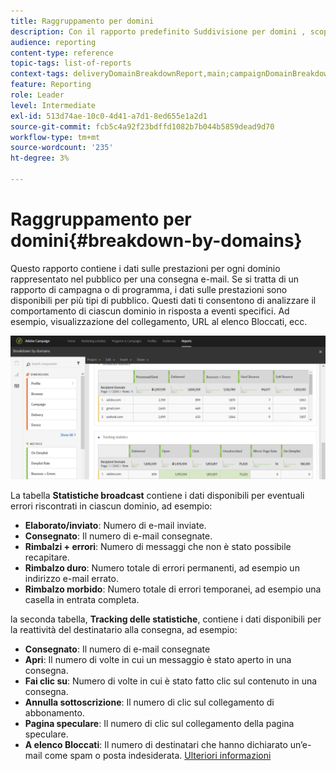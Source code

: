 ```yaml
---
title: Raggruppamento per domini
description: Con il rapporto predefinito Suddivisione per domini , scopri i dati sulle prestazioni delle consegne a seconda del dominio di ciascun cliente.
audience: reporting
content-type: reference
topic-tags: list-of-reports
context-tags: deliveryDomainBreakdownReport,main;campaignDomainBreakdownReport,main;programDomainBreakdownReport,main
feature: Reporting
role: Leader
level: Intermediate
exl-id: 513d74ae-10c0-4d41-a7d1-8ed655e1a2d1
source-git-commit: fcb5c4a92f23bdffd1082b7b044b5859dead9d70
workflow-type: tm+mt
source-wordcount: '235'
ht-degree: 3%

---
```


# Raggruppamento per domini{#breakdown-by-domains}

Questo rapporto contiene i dati sulle prestazioni per ogni dominio rappresentato nel pubblico per una consegna e-mail. Se si tratta di un rapporto di campagna o di programma, i dati sulle prestazioni sono disponibili per più tipi di pubblico. Questi dati ti consentono di analizzare il comportamento di ciascun dominio in risposta a eventi specifici. Ad esempio, visualizzazione del collegamento, URL al elenco Bloccati, ecc.

![](assets/delivery_reports_6.png)

La tabella **Statistiche broadcast** contiene i dati disponibili per eventuali errori riscontrati in ciascun dominio, ad esempio:

* **Elaborato/inviato**: Numero di e-mail inviate.
* **Consegnato**: Il numero di e-mail consegnate.
* **Rimbalzi + errori**: Numero di messaggi che non è stato possibile recapitare.
* **Rimbalzo duro**: Numero totale di errori permanenti, ad esempio un indirizzo e-mail errato.
* **Rimbalzo morbido**: Numero totale di errori temporanei, ad esempio una casella in entrata completa.

la seconda tabella, **Tracking delle statistiche**, contiene i dati disponibili per la reattività del destinatario alla consegna, ad esempio:

* **Consegnato**: Il numero di e-mail consegnate
* **Apri**: Il numero di volte in cui un messaggio è stato aperto in una consegna.
* **Fai clic su**: Numero di volte in cui è stato fatto clic sul contenuto in una consegna.
* **Annulla sottoscrizione**: Il numero di clic sul collegamento di abbonamento.
* **Pagina speculare**: Il numero di clic sul collegamento della pagina speculare.
* **A elenco Bloccati**: Il numero di destinatari che hanno dichiarato un’e-mail come spam o posta indesiderata. [Ulteriori informazioni](../../audiences/using/about-opt-in-and-opt-out-in-campaign.md)

